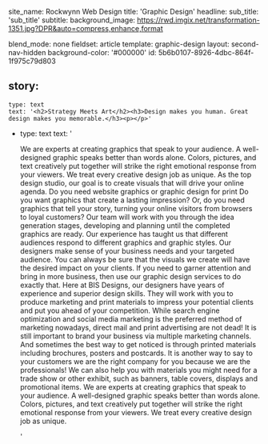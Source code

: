 site_name: Rockwynn Web Design
title: 'Graphic Design'
headline:
sub_title: 'sub_title'
subtitle:
background_image: https://rwd.imgix.net/transformation-1351.jpg?DPR&auto=compress,enhance,format

blend_mode: none
fieldset: article
template: graphic-design
layout: second-nav-hidden
background-color: '#000000'
id: 5b6b0107-8926-4dbc-864f-1f975c79d803

story:
  -
    type: text
    text: '<h2>Strategy Meets Art</h2><h3>Design makes you human. Great design makes you memorable.</h3><p></p>'
  -
    type: text
    text: '<p>We are experts at creating graphics that speak to your audience. A well-designed graphic speaks better than words alone. Colors, pictures, and text creatively put together will strike the right emotional response from your viewers. We treat every creative design job as unique. As the top design studio, our goal is to create visuals that will drive your online agenda. Do you need website graphics or graphic design for print Do you want graphics that create a lasting impression? Or, do you need graphics that tell your story, turning your online visitors from browsers to loyal customers? Our team will work with you through the idea generation stages, developing and planning until the completed graphics are ready. Our experience has taught us that different audiences respond to different graphics and graphic styles. Our designers make sense of your business needs and your targeted audience. You can always be sure that the visuals we create will have the desired impact on your clients.   If you need to garner attention and bring
    in more business, then use our graphic design services to do exactly that. Here at BIS Designs,
    our designers have years of experience and superior design skills. They will work with you to
    produce marketing and print materials to impress your potential clients and put you ahead of your
    competition. While search engine optimization and social media marketing is the preferred method
    of marketing nowadays, direct mail and print advertising are not dead! It is still important to
    brand your business via multiple marketing channels. And sometimes the best way to get noticed
    is through printed materials including brochures, posters and postcards. It is another way to say
    to your customers we are the right company for you because we are the professionals! We can also
    help you with materials you might need for a trade show or other exhibit, such as banners, table
    covers,  displays and promotional items. We are experts at creating graphics that speak to your audience. A well-designed graphic speaks better than words alone. Colors, pictures, and text creatively put together will strike the right emotional response from your viewers. We treat every creative design job as unique.</p>'
